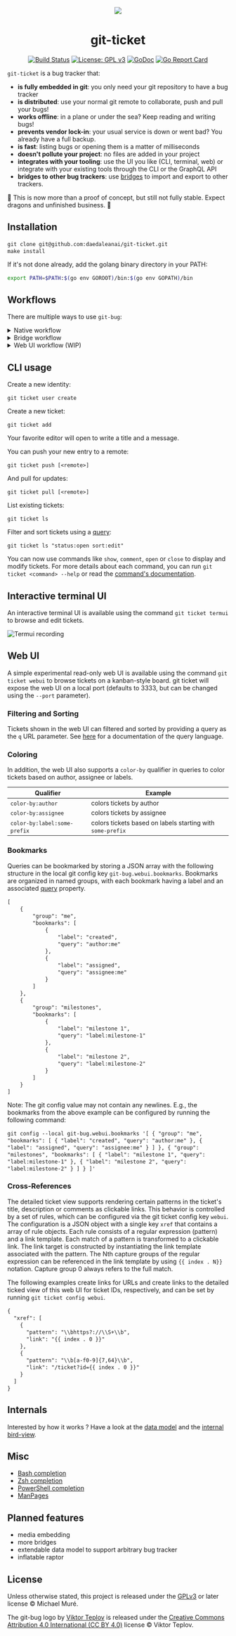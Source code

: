 <p align="center">
    <img width="150px" src="https://cdn.rawgit.com/MichaelMure/git-bug/master/misc/logo/logo-alpha-flat-bg.svg">
</p>
<h1 align="center">git-ticket</h1>

<div align="center">

[![Build Status](https://travis-ci.org/daedaleanai/git-ticket.svg?branch=master)](https://travis-ci.org/daedaleanai/git-ticket)
[![License: GPL v3](https://img.shields.io/badge/License-GPLv3+-blue.svg)](http://www.gnu.org/licenses/gpl-3.0)
[![GoDoc](https://godoc.org/github.com/daedaleanai/git-ticket?status.svg)](https://godoc.org/github.com/daedaleanai/git-ticket)
[![Go Report Card](https://goreportcard.com/badge/github.com/daedaleanai/git-ticket)](https://goreportcard.com/report/github.com/daedaleanai/git-ticket)

</div>

`git-ticket` is a bug tracker that:

- **is fully embedded in git**: you only need your git repository to have a bug tracker
- **is distributed**: use your normal git remote to collaborate, push and pull your bugs!
- **works offline**: in a plane or under the sea? Keep reading and writing bugs!
- **prevents vendor lock-in**: your usual service is down or went bad? You already have a full backup.
- **is fast**: listing bugs or opening them is a matter of milliseconds
- **doesn't pollute your project**: no files are added in your project
- **integrates with your tooling**: use the UI you like (CLI, terminal, web) or integrate with your existing tools through the CLI or the GraphQL API
- **bridges to other bug trackers**: use [bridges](#bridges) to import and export to other trackers.

:construction: This is now more than a proof of concept, but still not fully stable. Expect dragons and unfinished business. :construction:

## Installation

```shell
git clone git@github.com:daedaleanai/git-ticket.git
make install
```

If it's not done already, add the golang binary directory in your PATH:

```bash
export PATH=$PATH:$(go env GOROOT)/bin:$(go env GOPATH)/bin
```


## Workflows

There are multiple ways to use `git-bug`:

<details><summary>Native workflow</summary>
<p align="center">
    <img src="misc/diagrams/native_workflow.png" alt="Native workflow">
</p>

This is the pure `git-bug` experience. In a similar fashion as with code, use `git bug push` and `git bug pull` to push and pull your bugs between git remotes and collaborate with your teammate. 

</details>

<details><summary>Bridge workflow</summary>
<p align="center">
    <img src="misc/diagrams/bridge_workflow.png" alt="Bridge workflow">
</p>

As `git-bug` has bridges with other bug-trackers, you can use it as your personal local remote interface. Sync with `git bug bridge pull` and `git bug bridge push`, work from your terminal, integrate into your editor, it's up to you. And it works offline !

</details>

<details><summary>Web UI workflow (WIP)</summary>
<p align="center">
    <img src="misc/diagrams/webui-workflow.png" alt="Web UI workflow">
</p>

Often, projects needs to have their bug-tracker public and accept editions from anyone facing a problem. To support this workflow, `git-bug` aims to have the web UI accept external OAuth authentication and act as a public portal. However the web UI is not up to speed for that yet. Contribution are very much welcome!

</details>

## CLI usage

Create a new identity:

```
git ticket user create
```

Create a new ticket:

```
git ticket add
```

Your favorite editor will open to write a title and a message.

You can push your new entry to a remote:
```
git ticket push [<remote>]
```

And pull for updates:
```
git ticket pull [<remote>]
```

List existing tickets:
```
git ticket ls
```

Filter and sort tickets using a [query](doc/queries.md):
```
git ticket ls "status:open sort:edit"
```

You can now use commands like `show`, `comment`, `open` or `close` to display and modify tickets. For more details about each command, you can run `git ticket <command> --help` or read the [command's documentation](doc/md/git-ticket.md).

## Interactive terminal UI

An interactive terminal UI is available using the command `git ticket termui` to browse and edit tickets.

![Termui recording](misc/termui_recording.gif)

<!--
## Web UI (status: WIP)

You can launch a rich Web UI with `git ticket webui`.

<p align="center">
  <img src="misc/webui1.png" alt="Web UI screenshot 1" width="880">
</p>

<p align="center">
  <img src="misc/webui2.png" alt="Web UI screenshot 2" width="880">
</p>

This web UI is entirely packed inside the same go binary and serve static content through a localhost http server.

The web UI interact with the backend through a GraphQL API. The schema is available [here](api/graphql/schema).

## Bridges

### Importer implementations

|                                                 | Github             | Gitlab             | Jira               | Launchpad          |
|-------------------------------------------------|--------------------|--------------------|--------------------|--------------------|
| **incremental**<br/>(can import more than once) | :heavy_check_mark: | :heavy_check_mark: | :heavy_check_mark: | :x:                |
| **with resume**<br/>(download only new data)    | :heavy_check_mark: | :heavy_check_mark: | :heavy_check_mark: | :x:                |
| **identities**                                  | :heavy_check_mark: | :heavy_check_mark: | :heavy_check_mark: | :heavy_check_mark: |
| identities update                               | :x:                | :x:                | :x:                | :x:                |
| **bug**                                         | :heavy_check_mark: | :heavy_check_mark: | :heavy_check_mark: | :heavy_check_mark: |
| comments                                        | :heavy_check_mark: | :heavy_check_mark: | :heavy_check_mark: | :heavy_check_mark: |
| comment editions                                | :heavy_check_mark: | :x:                | :heavy_check_mark: | :x:                |
| labels                                          | :heavy_check_mark: | :heavy_check_mark: | :heavy_check_mark: | :x:                |
| status                                          | :heavy_check_mark: | :heavy_check_mark: | :heavy_check_mark: | :x:                |
| title edition                                   | :heavy_check_mark: | :heavy_check_mark: | :heavy_check_mark: | :x:                |
| **media/files**                                 | :x:                | :x:                | :x:                | :x:                |
| **automated test suite**                        | :heavy_check_mark: | :heavy_check_mark: | :x:                | :x:                |

### Exporter implementations

|                          | Github             | Gitlab             | Jira               | Launchpad |
|--------------------------|--------------------|--------------------|--------------------|-----------|
| **bug**                  | :heavy_check_mark: | :heavy_check_mark: | :heavy_check_mark: | :x:       |
| comments                 | :heavy_check_mark: | :heavy_check_mark: | :heavy_check_mark: | :x:       |
| comment editions         | :heavy_check_mark: | :heavy_check_mark: | :heavy_check_mark: | :x:       |
| labels                   | :heavy_check_mark: | :heavy_check_mark: | :heavy_check_mark: | :x:       |
| status                   | :heavy_check_mark: | :heavy_check_mark: | :heavy_check_mark: | :x:       |
| title edition            | :heavy_check_mark: | :heavy_check_mark: | :heavy_check_mark: | :x:       |
| **automated test suite** | :heavy_check_mark: | :heavy_check_mark: | :x:                | :x:       |

#### Bridge usage

Interactively configure a new github bridge:

```bash
git ticket bridge configure
```

Or manually:

```bash
git ticket bridge configure \
    --name=<bridge> \
    --target=github \
    --url=https://github.com/daedaleanai/git-ticket \
    --login=<login>
    --token=<token>
```

Import bugs:

```bash
git ticket bridge pull [<name>]
```

Export modifications:

```bash
git ticket bridge push [<name>]
```

Deleting a bridge:

```bash
git ticket bridge rm [<name>]
```
-->

## Web UI

A simple experimental read-only web UI is available using the command `git ticket webui` to browse tickets on a kanban-style board. git ticket will expose the web UI on a local port (defaults to 3333, but can be changed using the `--port` parameter).

### Filtering and Sorting

Tickets shown in the web UI can filtered and sorted by providing a query as the `q` URL parameter.
See [here](doc/queries.md) for a documentation of the query language.

### Coloring

In addition, the web UI also supports a `color-by` qualifier in queries to color tickets based on author, assignee or labels.

| Qualifier                    | Example                                                    |
| ---                          | ---                                                        |
| `color-by:author`            | colors tickets by author                                   |
| `color-by:assignee`          | colors tickets by assignee                                 |
| `color-by:label:some-prefix` | colors tickets based on labels starting with `some-prefix` |

### Bookmarks

Queries can be bookmarked by storing a JSON array with the following structure in the local git config key `git-bug.webui.bookmarks`.
Bookmarks are organized in named groups, with each bookmark having a label and an associated [query](doc/queries.md) property.

```
[
    {
        "group": "me",
        "bookmarks": [
            {
                "label": "created",
                "query": "author:me"
            },
            {
                "label": "assigned",
                "query": "assignee:me"
            }
        ]
    },
    {
        "group": "milestones",
        "bookmarks": [
            {
                "label": "milestone 1",
                "query": "label:milestone-1"
            },
            {
                "label": "milestone 2",
                "query": "label:milestone-2"
            }
        ]
    }
]
```

Note: The git config value may not contain any newlines. E.g., the bookmarks from the above example can be configured by running the following command:
```
git config --local git-bug.webui.bookmarks '[ { "group": "me", "bookmarks": [ { "label": "created", "query": "author:me" }, { "label": "assigned", "query": "assignee:me" } ] }, { "group": "milestones", "bookmarks": [ { "label": "milestone 1", "query": "label:milestone-1" }, { "label": "milestone 2", "query": "label:milestone-2" } ] } ]'
```

### Cross-References

The detailed ticket view supports rendering certain patterns in the ticket's title, description or comments as clickable links.
This behavior is controlled by a set of rules, which can be configured via the git ticket config key `webui`.
The configuration is a JSON object with a single key `xref` that contains a array of rule objects.
Each rule consists of a regular expression (pattern) and a link template. Each match of a pattern is transformed to a clickable link.
The link target is constructed by instantiating the link template associated with the pattern. The Nth capture groups of the regular expression can be referenced in the link template by using `{{ index . N}}` notation. Capture group 0 always refers to the full match.

The following examples create links for URLs and create links to the detailed ticked view of this web UI for ticket IDs, respectively, and can be set by running `git ticket config webui`.

```
{
  "xref": [
    {
      "pattern": "\\bhttps?://\\S+\\b",
      "link": "{{ index . 0 }}"
    },
    {
      "pattern": "\\b[a-f0-9]{7,64}\\b",
      "link": "/ticket?id={{ index . 0 }}"
    }
  ]
}
```

## Internals

Interested by how it works ? Have a look at the [data model](doc/model.md) and the [internal bird-view](doc/architecture.md).

## Misc

- [Bash completion](misc/bash_completion)
- [Zsh completion](misc/zsh_completion)
- [PowerShell completion](misc/powershell_completion)
- [ManPages](doc/man)

## Planned features

- media embedding
- more bridges
- extendable data model to support arbitrary bug tracker
- inflatable raptor

<!--
## Contribute

PRs accepted. Drop by the [Gitter lobby](https://gitter.im/the-git-bug/Lobby) for a chat or browse the issues to see what is worked on or discussed.

```shell
git clone git@github.com:daedaleanai/git-ticket.git
```

You can now run `make` to build the project, or `make install` to install the binary in `$GOPATH/bin/`.

To work on the web UI, have a look at [the dedicated Readme.](webui/Readme.md)


## Contributors :heart:

This project exists thanks to all the people who contribute.
<a href="https://github.com/daedaleanai/git-ticket/graphs/contributors"><img src="https://opencollective.com/git-bug/contributors.svg?width=890&button=false" /></a>


## Backers

Thank you to all our backers! 🙏 [[Become a backer](https://opencollective.com/git-bug#backer)]

<a href="https://opencollective.com/git-bug#backers" target="_blank"><img src="https://opencollective.com/git-bug/tiers/backer.svg?width=890"></a>


## Sponsors

Support this project by becoming a sponsor. Your logo will show up here with a link to your website. [[Become a sponsor](https://opencollective.com/git-bug#sponsor)]

<a href="https://opencollective.com/git-bug/sponsor/0/website" target="_blank"><img src="https://opencollective.com/git-bug/tiers/sponsor/0/avatar.svg"></a>
<a href="https://opencollective.com/git-bug/sponsor/1/website" target="_blank"><img src="https://opencollective.com/git-bug/tiers/sponsor/1/avatar.svg"></a>
<a href="https://opencollective.com/git-bug/sponsor/2/website" target="_blank"><img src="https://opencollective.com/git-bug/tiers/sponsor/2/avatar.svg"></a>
<a href="https://opencollective.com/git-bug/sponsor/3/website" target="_blank"><img src="https://opencollective.com/git-bug/tiers/sponsor/3/avatar.svg"></a>
<a href="https://opencollective.com/git-bug/sponsor/4/website" target="_blank"><img src="https://opencollective.com/git-bug/tiers/sponsor/4/avatar.svg"></a>
<a href="https://opencollective.com/git-bug/sponsor/5/website" target="_blank"><img src="https://opencollective.com/git-bug/tiers/sponsor/5/avatar.svg"></a>
<a href="https://opencollective.com/git-bug/sponsor/6/website" target="_blank"><img src="https://opencollective.com/git-bug/tiers/sponsor/6/avatar.svg"></a>
<a href="https://opencollective.com/git-bug/sponsor/7/website" target="_blank"><img src="https://opencollective.com/git-bug/tiers/sponsor/7/avatar.svg"></a>
<a href="https://opencollective.com/git-bug/sponsor/8/website" target="_blank"><img src="https://opencollective.com/git-bug/tiers/sponsor/8/avatar.svg"></a>
<a href="https://opencollective.com/git-bug/sponsor/9/website" target="_blank"><img src="https://opencollective.com/git-bug/tiers/sponsor/9/avatar.svg"></a>

-->

## License

Unless otherwise stated, this project is released under the [GPLv3](LICENSE) or later license © Michael Muré.

The git-bug logo by [Viktor Teplov](https://github.com/vandesign) is released under the [Creative Commons Attribution 4.0 International (CC BY 4.0)](misc/logo/LICENSE) license © Viktor Teplov.
